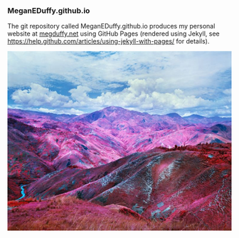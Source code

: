 ### MeganEDuffy.github.io

The git repository called MeganEDuffy.github.io produces my personal website at [megduffy.net](http://www.megduffy.net/) using GitHub Pages (rendered using Jekyll, see https://help.github.com/articles/using-jekyll-with-pages/ for details).

![](https://github.com/MeganEDuffy/MeganEDuffy.github.io/blob/master/images/richard_mosse.jpg)


